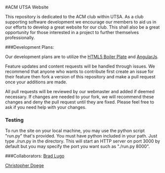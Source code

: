 #ACM UTSA Website

This repository is dedicated to the ACM club within UTSA. As a club supporting software development we encourage our members to aid us in our efforts to develop a great website for our club. This shall also be a great opportunity for those interested in a project to further themselves professionally.

###Development Plans:

Our development plans are to utilize the <a href ="https://github.com/h5bp/html5-boilerplate">HTML5 Boiler Plate</a> and <a href = "https://github.com/angular/angular.js">AngularJs</a>. 

Feature updates and content requests will be handled through issues. We recommend that anyone who wants to contribute first create an issue for their feature then fork a version of this repository and make a pull request once your additions are made. 

All pull requests will be reviewed by our webmaster and added if deemed necessary. If changes are needed to your fork, we will recommend these changes and deny the pull request until they are fixed. Please feel free to ask if you need help with your changes.

### Testing
To run the site on your local machine, you may use the python script "run.py" that's provided. You must have python included in your path. Just type ./run.py in the directory. This will start an HTTP server on port 3000 by default but you may specify the port you want such as "./run.py 8000".

###Collaborators: 
<a href="https://github.com/BradLugo">Brad Lugo</a>

<a href="https://github.com/cdminigun">Christopher Doege</a>
